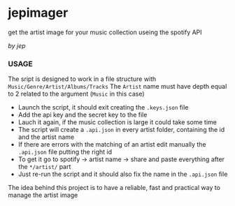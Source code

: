 # jepimager

get the artist image for your music collection useing the spotify API

*by jep*

### USAGE
The sript is designed to work in a file structure with `Music/Genre/Artist/Albums/Tracks`
The `Artist` name must have depth equal to 2 related to the argument (`Music` in this case)

- Launch the script, it should exit creating the `.keys.json` file
- Add the api key and the secret key to the file
- Lauch it again, if the music collection is large it could take some time
- The script will create a `.api.json` in every artist folder, containing the id and the artist name
- If there are errors with the matching of an artist edit manually the `.api.json` file putting the right id
- To get it go to spotify -> artist name -> share and paste everything after the `*/artist/` part
- Just re-run the script and it should also fix the name in the `.api.json` file

The idea behind this project is to have a reliable, fast and practical way to manage the artist image
